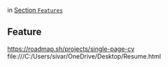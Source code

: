in [Section `Features`](#feature)

## Feature
https://roadmap.sh/projects/single-page-cv
file:///C:/Users/sivar/OneDrive/Desktop/Resume.html
